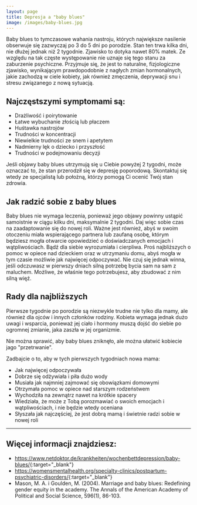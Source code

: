 ```yaml
---
layout: page
title: Depresja a "baby blues"
image: /images/baby-blues.jpg
---
```


Baby blues to tymczasowe wahania nastroju, których największe nasilenie obserwuje się zazwyczaj po 3 do 5 dni po porodzie. Stan ten trwa kilka dni, nie dłużej jednak niż 2 tygodnie. Zjawisko to dotyka nawet 80% matek. Ze względu na tak częste występowanie nie uznaje się tego stanu za zaburzenie psychiczne. Przyjmuje się, że jest to naturalne, fizjologiczne zjawisko, wynikającym prawdopodobnie z nagłych zmian hormonalnych, jakie zachodzą w ciele kobiety, jak również zmęczenia, deprywacji snu i stresu związanego z nową sytuacją.


## Najczęstszymi symptomami są:

- Drażliwość i poirytowanie
- Łatwe wybuchanie złością lub płaczem
- Huśtawka nastrojów
- Trudności w koncentracji
- Niewielkie trudności ze snem i apetytem
- Nadmierny lęk o dziecko i przyszłość
- Trudności w podejmowaniu decyzji

<div class="box">
Jeśli objawy baby blues utrzymują się u Ciebie powyżej 2 tygodni, może oznaczać to, że stan przerodził się w depresję poporodową. Skontaktuj się wtedy ze specjalistą lub położną, którzy pomogą Ci ocenić Twój stan zdrowia. 
</div>


## Jak radzić sobie z baby blues

Baby blues nie wymaga leczenia, ponieważ jego objawy powinny ustąpić samoistnie w ciągu kilku dni, maksymalnie 2 tygodni. Daj więc sobie czas na zaadaptowanie się do nowej roli. Ważne jest również, abyś w swoim otoczeniu miała wspierającego partnera lub zaufaną osobę, którym będziesz mogła otwarcie opowiedzieć o doświadczanych emocjach i wątpliwościach. Bądź dla siebie wyrozumiała i cierpliwa. Proś najbliższych o pomoc w opiece nad dzieckiem oraz w utrzymaniu domu, abyś mogła w tym czasie możliwie jak najwięcej odpoczywać. Nie czuj się jednak winna, jeśli odczuwasz w pierwszy dniach silną potrzebę bycia sam na sam z maluchem. Możliwe, że właśnie tego potrzebujesz, aby zbudować z nim silną więź. 

## Rady dla najbliższych

Pierwsze tygodnie po porodzie są niezwykle trudne nie tylko dla mamy, ale również dla ojców i innych członków rodziny. Kobieta wymaga jednak dużo uwagi i wsparcia, ponieważ jej ciało i hormony muszą dojść do siebie po ogromnej zmianie, jaka zaszła w jej organizmie. 

<div class="box">
Nie można sprawić, aby baby blues zniknęło, ale można ułatwić kobiecie jago "przetrwanie". 
</div>

Zadbajcie o to, aby w tych pierwszych tygodniach nowa mama:
- Jak najwięcej odpoczywała
- Dobrze się odżywiała i piła dużo wody
- Musiała jak najmniej zajmować się obowiązkami domowymi 
- Otrzymała pomoc w opiece nad starszym rodzeństwem
- Wychodziła na zewnątrz nawet na krótkie spacery
- Wiedziała, że może z Tobą porozmawiać o swoich emocjach i wątpliwościach, i nie będzie wtedy oceniana 
- Słyszała jak najczęściej, że jest dobrą mamą i świetnie radzi sobie w nowej roli 




--- 

## Więcej informacji znajdziesz:


- <https://www.netdoktor.de/krankheiten/wochenbettdepression/baby-blues/>{:target="_blank"}
- <https://womensmentalhealth.org/specialty-clinics/postpartum-psychiatric-disorders/>{:target="_blank"}
- Mason, M. A. i Goulden, M. (2004). Marriage and baby blues: Redefining gender equity in the academy. The Annals of the American Academy of Political and Social Science, 596(1), 86-103.
